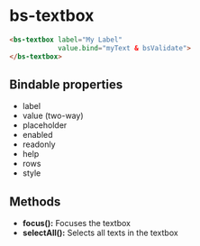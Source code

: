 # bs-textbox

```html
<bs-textbox label="My Label"
            value.bind="myText & bsValidate">
</bs-textbox>
```

## Bindable properties

- label
- value (two-way)
- placeholder
- enabled
- readonly
- help
- rows
- style

## Methods

- **focus():** Focuses the textbox
- **selectAll():** Selects all texts in the textbox
